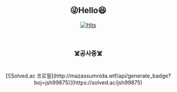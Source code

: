 <div align="center">

## :stuck_out_tongue_winking_eye:**Hello**:laughing:

 
[![Hits](https://hits.seeyoufarm.com/api/count/incr/badge.svg?url=https%3A%2F%2Fgithub.com%2Fkihyuny&count_bg=%235FB2EA&title_bg=%239B9B9B&icon=angellist.svg&icon_color=%23E7E7E7&title=hits&edge_flat=false)](https://hits.seeyoufarm.com)

</br>
  
### ☠️공사중☠️  
</br>
[![Solved.ac
프로필](http://mazassumnida.wtf/api/generate_badge?boj=jsh99875)](https://solved.ac/jsh99875)


 
</div>
  
 
  
  

